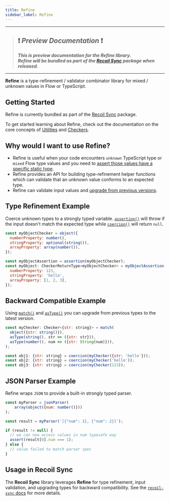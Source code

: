 ```yaml
---
title: Refine
sidebar_label: Refine
---
```


---
> ## ❗️ _Preview Documentation_ ❗️
> ***This is preview documentation for the Refine library.***<br/>
> ***Refine will be bundled as part of the [Recoil Sync](/docs/recoil-sync/introduction) package when released.***
>

---

**Refine** is a type-refinement / validator combinator library for mixed / unknown values in Flow or TypeScript.

## Getting Started

Refine is currently bundled as part of the [Recoil Sync](/docs/guides/recoil-sync) package.

To get started learning about Refine, check out the documentation on the core concepts of [Utilities](/docs/refine/api/Utilities) and [Checkers](/docs/refine/api/Checkers).

## Why would I want to use Refine?
- Refine is useful when your code encounters `unknown` TypeScript type or `mixed` Flow type values and you need to [assert those values have a specific static type](/docs/refine/Introduction#type-refinement-example).
- Refine provides an API for building type-refinement helper functions which can validate that an unknown value conforms to an expected type.
- Refine can validate input values and [upgrade from previous versions](/docs/refine/Introduction#backward-compatible-example).

## Type Refinement Example

Coerce unknown types to a strongly typed variable.  [`assertion()`](/docs/refine/api/Utilities#assertion) will throw if the input doesn't match the expected type while [`coercion()`](/docs/refine/api/Utilities#coercion) will return `null`.

```jsx
const myObjectChecker = object({
  numberProperty: number(),
  stringProperty: optional(string()),
  arrayProperty: array(number()),
});

const myObjectAssertion = assertion(myObjectChecker);
const myObject: CheckerReturnType<myObjectChecker> = myObjectAssertion({
  numberProperty: 123,
  stringProperty: 'hello',
  arrayProperty: [1, 2, 3],
});
```

## Backward Compatible Example

Using [`match()`](/docs/refine/api/Advanced_Checkers#match) and [`asType()`](/docs/refine/api/Advanced_Checkers#asType) you can upgrade from previous types to the latest version.

```jsx
const myChecker: Checker<{str: string}> = match(
  object({str: string()}),
  asType(string(), str => ({str: str})),
  asType(number(), num => ({str: String(num)})),
);

const obj1: {str: string} = coercion(myChecker({str: 'hello'}));
const obj2: {str: string} = coercion(myChecker('hello'));
const obj3: {str: string} = coercion(myChecker(123));
```


## JSON Parser Example

Refine wraps `JSON` to provide a built-in strongly typed parser.

```jsx
const myParser = jsonParser(
    array(object({num: number()}))
);

const result = myParser('[{"num": 1}, {"num": 2}]');

if (result != null) {
  // we can now access values in num typesafe way
  assert(result[0].num === 1);
} else {
  // value failed to match parser spec
}
```


## Usage in Recoil Sync

The **Recoil Sync** library leverages **Refine** for type refinement, input validation, and upgrading types for backward compatibility.  See the [`recoil-sync` docs](/docs/recoil-sync/introduction) for more details.
